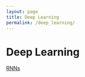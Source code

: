 ```yaml
---
layout: page
title: Deep Learning
permalink: /deep_learning/
---
```


# Deep Learning

[RNNs](sarvam/_collection/rnns.md)


